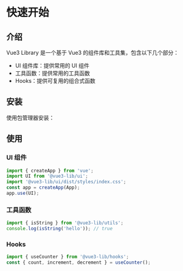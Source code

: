 # 快速开始

## 介绍

Vue3 Library 是一个基于 Vue3 的组件库和工具集，包含以下几个部分：

- UI 组件库：提供常用的 UI 组件
- 工具函数：提供常用的工具函数
- Hooks：提供可复用的组合式函数

## 安装

使用包管理器安装：

## 使用

### UI 组件

```ts
import { createApp } from 'vue';
import UI from '@vue3-lib/ui';
import '@vue3-lib/ui/dist/styles/index.css';
const app = createApp(App);
app.use(UI);
```

### 工具函数

```ts
import { isString } from '@vue3-lib/utils';
console.log(isString('hello')); // true
```

### Hooks

```ts
import { useCounter } from '@vue3-lib/hooks';
const { count, increment, decrement } = useCounter();
```
